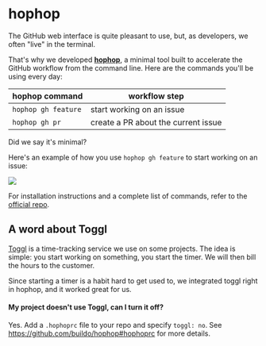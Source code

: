 # hophop

The GitHub web interface is quite pleasant to use, but, as developers, we often "live" in the terminal.

That's why we developed [**hophop**](https://github.com/buildo/hophop), a minimal tool built to accelerate the GitHub workflow from the command line. Here are the commands you'll be using every day:

| hophop command | workflow step |
| -- | -- |
| `hophop gh feature` | start working on an issue |
| `hophop gh pr` | create a PR about the current issue |

Did we say it's minimal? 

Here's an example of how you use `hophop gh feature` to start working on an issue:

![](http://recordit.co/7d7Z4b4Wmt.gif)

For installation instructions and a complete list of commands, refer to the [official repo](https://github.com/buildo/hophop).

## A word about Toggl
[Toggl](https://toggl.com/) is a time-tracking service we use on some projects. The idea is simple: you start working on something, you start the timer. We will then bill the hours to the customer.

Since starting a timer is a habit hard to get used to, we integrated toggl right in hophop, and it worked great for us.

#### My project doesn't use Toggl, can I turn it off?
Yes. Add a `.hophoprc` file to your repo and specify `toggl: no`. See https://github.com/buildo/hophop#hophoprc for more details.
